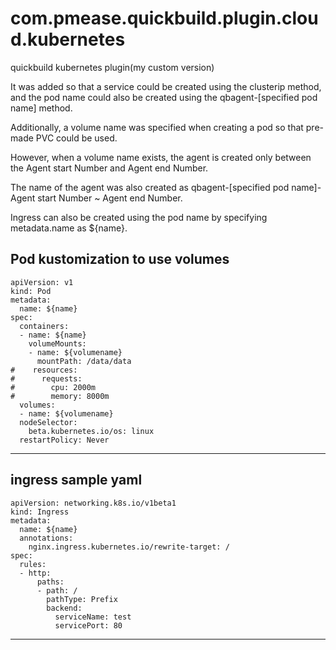 # com.pmease.quickbuild.plugin.cloud.kubernetes
quickbuild kubernetes plugin(my custom version)

It was added so that a service could be created using the clusterip method, and the pod name could also be created using the qbagent-[specified pod name] method.

Additionally, a volume name was specified when creating a pod so that pre-made PVC could be used.


However, when a volume name exists, the agent is created only between the Agent start Number and Agent end Number.

The name of the agent was also created as qbagent-[specified pod name]-Agent start Number ~ Agent end Number.


Ingress can also be created using the pod name by specifying metadata.name as ${name}.

Pod kustomization to use volumes
----------------------------------------------------------------
```
apiVersion: v1
kind: Pod
metadata:
  name: ${name}
spec:
  containers:
  - name: ${name}
    volumeMounts:
    - name: ${volumename}
      mountPath: /data/data
#    resources:
#      requests:
#        cpu: 2000m
#        memory: 8000m
  volumes:
  - name: ${volumename}
  nodeSelector:
    beta.kubernetes.io/os: linux
  restartPolicy: Never
```
-------------------------------------------------------------------------

ingress sample yaml
-------------------------------------------------------------------------
```
apiVersion: networking.k8s.io/v1beta1
kind: Ingress
metadata:
  name: ${name}
  annotations:
    nginx.ingress.kubernetes.io/rewrite-target: /
spec:
  rules:
  - http:
      paths:
      - path: /
        pathType: Prefix
        backend:
          serviceName: test
          servicePort: 80
```
--------------------------------------------------------------------------------
